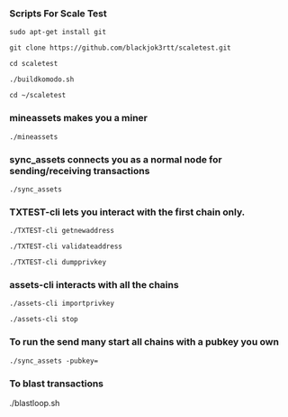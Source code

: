 ### Scripts For Scale Test

`sudo apt-get install git`

`git clone https://github.com/blackjok3rtt/scaletest.git`

`cd scaletest`

`./buildkomodo.sh`

`cd ~/scaletest`

### mineassets makes you a miner

`./mineassets`

### sync_assets connects you as a normal node for sending/receiving transactions

`./sync_assets`

### TXTEST-cli lets you interact with the first chain only.

`./TXTEST-cli getnewaddress`

`./TXTEST-cli validateaddress`

`./TXTEST-cli dumpprivkey`

### assets-cli interacts with all the chains

`./assets-cli importprivkey`

`./assets-cli stop`

### To run the send many start all chains with a pubkey you own

`./sync_assets -pubkey=`

### To blast transactions

./blastloop.sh
